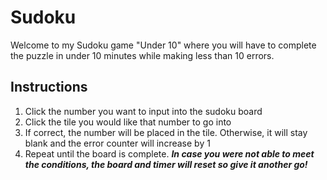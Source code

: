 # Sudoku

Welcome to my Sudoku game "Under 10" where you will have to complete the puzzle in under 10 minutes while making less than 10 errors.

## Instructions

1. Click the number you want to input into the sudoku board
2. Click the tile you would like that number to go into
3. If correct, the number will be placed in the tile. Otherwise, it will stay blank and the error counter will increase by 1
4. Repeat until the board is complete.
***In case you were not able to meet the conditions, the board and timer will reset so give it another go!***
